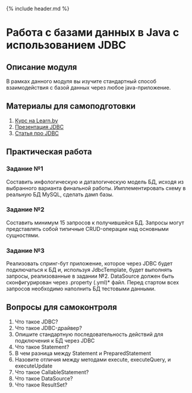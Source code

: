 {% include header.md %}

Работа с базами данных в Java c использованием JDBC
====================

Описание модуля
---------------------
В рамках данного модуля вы изучите стандартный способ взаимодействия с базой данных через любое java-приложение.

Материалы для самоподготовки
---------------------
1. [Курс на Learn.by](https://learn.by/courses/course-v1:EPAM+JDBC_RD_BY+ext1/about)
1. [Презентация JDBC](./presentations/JDBC.pptx)
1. [Статья про JDBC](https://javarush.ru/groups/posts/2172-jdbc-ili-s-chego-vsje-nachinaetsja)

Практическая работа
---------------------

### Задание №1
Составить инфологическую и даталогическую модель БД, исходя из выбранного варианта финальной работы. Имплементировать
схему в реальную БД MySQL, сделать дамп базы.

### Задание №2
Составить минимум 15 запросов к получившейся БД. Запросы могут представлять собой типичные CRUD-операции над основными 
сущностями.

### Задание №3
Реализовать спринг-бут приложение, которое через JDBC будет подключаться к БД и, используя JdbcTemplate, будет выполнять
запросы, реализованные в задании №2. DataSource должен быть сконфигурирован через .property (.yml)* файл. Перед стартом 
всех запросов необходимо наполнить БД тестовыми данными.

Вопросы для самоконтроля
---------------------
1. Что такое JDBC?
1. Что такое JDBC-драйвер?
1. Опишите стандартную последовательность действий для подключения к БД через JDBC
1. Что такое Statement?
1. В чем разница между Statement и PreparedStatement
1. Назовите отличия между методами execute, executeQuery, и executeUpdate
1. Что такое CallableStatement?
1. Что такое DataSource?
1. Что такое ResultSet?

